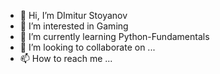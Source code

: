 - 👋 Hi, I’m DImitur Stoyanov
- 👀 I’m interested in Gaming
- 🌱 I’m currently learning Python-Fundamentals
- 💞️ I’m looking to collaborate on ...
- 📫 How to reach me ...

<!---
mitko971/mitko971 is a ✨ special ✨ repository because its `README.md` (this file) appears on your GitHub profile.
You can click the Preview link to take a look at your changes.
--->

